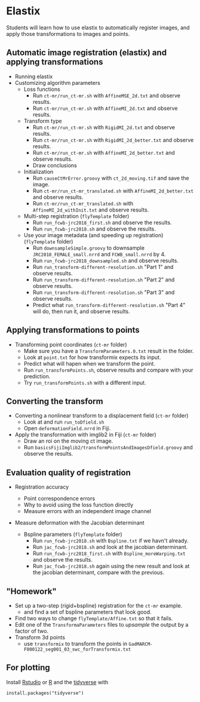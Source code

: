 # Elastix 

Students will learn how to use elastix to automatically register images, and
apply those transformations to images and points.

## Automatic image registration (elastix) and applying transformations

* Running elastix
* Customizing algorithm parameters
    * Loss functions
        * Run `ct-mr/run_ct-mr.sh` with `AffineMSE_2d.txt` and observe results.
        * Run `ct-mr/run_ct-mr.sh` with `AffineMI_2d.txt` and observe results.
    * Transform type
        * Run `ct-mr/run_ct-mr.sh` with `RigidMI_2d.txt` and observe results.
        * Run `ct-mr/run_ct-mr.sh` with `RigidMI_2d_better.txt` and observe results.
        * Run `ct-mr/run_ct-mr.sh` with `AffineMI_2d_better.txt` and observe results.
        * Draw conclusions
    * Initialization
        * Run `causeCtMrError.groovy` with `ct_2d_moving.tif` and save the image.
        * Run `ct-mr/run_ct-mr_translated.sh` with `AffineMI_2d_better.txt` and observe results.
        * Run `ct-mr/run_ct-mr_translated.sh` with `AffineMI_2d_withInit.txt` and observe results.
    * Multi-step registration (`flyTemplate` folder)
        * Run `run_fcwb-jrc2018_first.sh` and observe the results.
        * Run `run_fcwb-jrc2018.sh` and observe the results.
    * Use your image metadata (and speeding up registration) (`flyTemplate` folder)
        * Run `downsampleSimple.groovy` to downsample `JRC2018_FEMALE_small.nrrd` and `FCWB_small.nrrd` by 4.
        * Run `run_fcwb-jrc2018_downsampled.sh` and observe results.
        * Run `run_transform-different-resolution.sh` "Part 1" and observe results.
        * Run `run_transform-different-resolution.sh` "Part 2" and observe results.
        * Run `run_transform-different-resolution.sh` "Part 3" and observe results.
        * Predict what `run_transform-different-resolution.sh` "Part 4" will do, then run it, and observe results.

## Applying transformations to points

* Transforming point coordinates (`ct-mr` folder)
    * Make sure you have a `TransformParameters.0.txt` result in the folder.
    * Look at `point.txt` for how transformix expects its input.
    * Predict what will hapen when we transform the point.
    * Run `run_transformPoints.sh`, observe results and compare with your prediction.
    * Try `run_transformPoints.sh` with a different input.

## Converting the transform
 
* Converting a nonlinear transform to a displacement field (`ct-mr` folder)
    * Look at and run `run_toDfield.sh`
    * Open `deformationField.nrrd` in Fiji.
* Apply the transformation with imglib2 in Fiji (`ct-mr` folder)
    * Draw an roi on the moving ct image.
    * Run `basicsFijiImglib2/transformPointsAndImagesDfield.groovy` and observe the results.

## Evaluation quality of registration

* Registration accuracy
    * Point correspondence errors
    * Why to avoid using the loss function directly
    * Measure errors with an independent image channel

* Measure deformation with the Jacobian determinant
    * Bspline parameters (`flyTemplate` folder)
        * Run `run_fcwb-jrc2018.sh` with `Bspline.txt` if we havn't already.
        * Run `jac_fcwb-jrc2018.sh` and look at the jacobian determinant.
        * Run `run_fcwb-jrc2018_first.sh` with `Bspline_moreWarping.txt` and observe the results.
        * Run `jac_fcwb-jrc2018.sh` again using the new result and look at the jacobian determinant, compare with the previous.

## "Homework"

* Set up a two-step (rigid+bspline) registration for the `ct-mr` example.
    * and find a set of bspline parameters that look good.
* Find two ways to change `flyTemplate/Affine.txt` so that it fails.
* Edit one of the `TransformaParameters` files to *upsample* the output by a factor of two.
* Transform 3d points
    * use `transformix` to transform the points in `GadMARCM-F000122_seg001_03_swc_forTransformix.txt`

## For plotting 
Install [Rstudio](https://rstudio.com/) or [R](https://www.r-project.org/)
and the [tidyverse](https://www.tidyverse.org/) with
```
install.packages("tidyverse")
```
